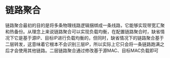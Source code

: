 # 链路聚合

链路聚合最初的目的是将多条物理线路逻辑捆绑成一条线路，它能够实现带宽汇聚和热备份。从理念上来说链路聚合可以实现负载均衡，在配置链路聚合时，缺省情况下它是基于源IP、目标IP进行负载均衡的，但同时，缺省情况下的链路聚合基于二层转发，这意味着它根本不会识别三层IP，所以实际上它只会将一条链路跑满之后才会使用其他链路。二层链路聚合通过修改基于源MAC、目标MAC负载即可

